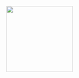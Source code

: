 <div align="center">
  <a href="https://github.com/yangzkiller">
  <img height="180em" src="https://github-readme-stats.vercel.app/api/top-langs/?username=yangzkiller&layout=compact&langs_count=7&theme=chartreuse-dark"/>
</div>
    

